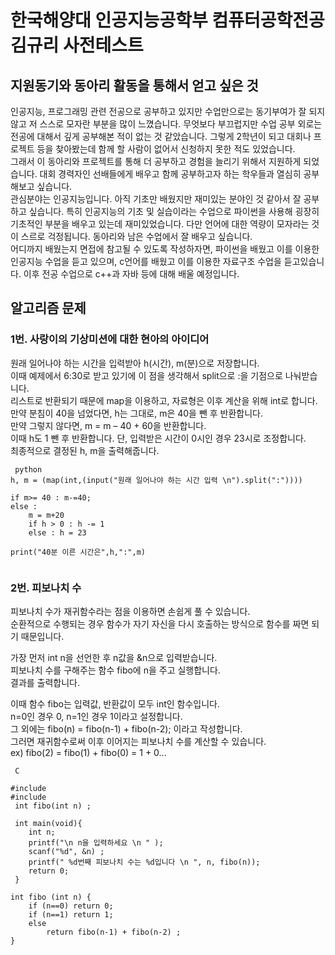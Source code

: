 # 한국해양대 인공지능공학부 컴퓨터공학전공 김규리 사전테스트 
## 지원동기와 동아리 활동을 통해서 얻고 싶은 것 
인공지능, 프로그래밍 관련 전공으로 공부하고 있지만 수업만으로는 동기부여가 잘 되지 않고 저 스스로 모자란 부분을 많이 느꼈습니다. 무엇보다 부끄럽지만 수업 공부 외로는 전공에 대해서 깊게 공부해본 적이 없는 것 같았습니다. 그렇게 2학년이 되고 대회나 프로젝트 등을 찾아봤는데 함께 할 사람이 없어서 신청하지 못한 적도 있었습니다.   
 그래서 이 동아리와 프로젝트를 통해 더 공부하고 경험을 늘리기 위해서 지원하게 되었습니다. 대회 경력자인 선배들에게 배우고 함께 공부하고자 하는 학우들과 열심히 공부해보고 싶습니다.   
관심분야는 인공지능입니다. 아직 기초만 배웠지만 재미있는 분야인 것 같아서 잘 공부하고 싶습니다. 특히 인공지능의 기초 및 실습이라는 수업으로 파이썬을 사용해 굉장히 기초적인 부분을 배우고 있는데 재미있었습니다. 다만 언어에 대한 역량이 모자라는 것이 스르로 걱정됩니다. 동아리와 남은 수업에서 잘 배우고 싶습니다.   
 어디까지 배웠는지 면접에 참고될 수 있도록 작성하자면, 파이썬을 배웠고 이를 이용한 인공지능 수업을 듣고 있으며, c언어를 배웠고 이를 이용한 자료구조 수업을 듣고있습니다. 이후 전공 수업으로 c++과 자바 등에 대해 배울 예정입니다. 

## 알고리즘 문제
### 1번. 사랑이의 기상미션에 대한 현아의 아이디어

원래 일어나야 하는 시간을 입력받아 h(시간), m(분)으로 저장합니다.   
이때 예제에서 6:30로 받고 있기에 이 점을 생각해서 split으로 :을 기점으로 나눠받습니다.   
리스트로 반환되기 때문에 map을 이용하고, 자료형은 이후 계산을 위해 int로 합니다.   
만약 분침이 40을 넘었다면, h는 그대로, m은 40을 뺀 후 반환합니다.   
만약 그렇지 않다면, m = m – 40 + 60을 반환합니다.   
이때 h도 1 뺀 후 반환합니다. 단, 입력받은 시간이 0시인 경우 23시로 조정합니다.   
최종적으로 결정된 h, m을 출력해줍니다.   

<pre><code> python 
h, m = (map(int,(input("원래 일어나야 하는 시간 입력 \n").split(":"))))

if m>= 40 : m-=40;
else : 
    m = m+20
    if h > 0 : h -= 1
    else : h = 23
    
print("40분 이른 시간은",h,":",m)

</code></pre>


### 2번. 피보나치 수
피보나치 수가 재귀함수라는 점을 이용하면 손쉽게 풀 수 있습니다.   
순환적으로 수행되는 경우 함수가 자기 자신을 다시 호출하는 방식으로 함수를 짜면 되기 때문입니다.   

가장 먼저 int n을 선언한 후 n값을 &n으로 입력받습니다.   
피보나치 수를 구해주는 함수 fibo에 n을 주고 실행합니다.   
결과를 출력합니다.   

이때 함수 fibo는 입력값, 반환값이 모두 int인 함수입니다.   
n=0인 경우 0, n=1인 경우 1이라고 설정합니다.   
그 외에는 fibo(n) =  fibo(n-1) + fibo(n-2); 이라고 작성합니다.   
그러면 재귀함수로써 이후 이어지는 피보나치 수를 계산할 수 있습니다.   
ex) fibo(2) = fibo(1) + fibo(0) = 1 + 0...

<pre><code> C

#include <stdio.h>
#include <stdlib.h>
 int fibo(int n) ;

 int main(void){
	int n;
 	printf("\n n을 입력하세요 \n " );
	scanf("%d", &n) ;
	printf(" %d번째 피보나치 수는 %d입니다 \n ", n, fibo(n));
	return 0;
 }

int fibo (int n) {
	if (n==0) return 0;
	if (n==1) return 1;
	else
		return fibo(n-1) + fibo(n-2) ;
}

</code></pre>

